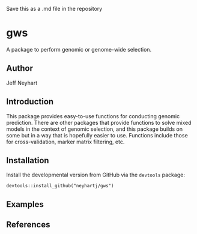 Save this as a .md file in the repository

# gws
A package to perform genomic or genome-wide selection.

## Author
Jeff Neyhart

## Introduction
This package provides easy-to-use functions for conducting genomic prediction. 
There are other packages that provide functions to solve mixed models in the
context of genomic selection, and this package builds on some but in a way that
is hopefully easier to use. Functions include those for cross-validation, marker
matrix filtering, etc.

## Installation

Install the developmental version from GitHub via the `devtools` package:
```
devtools::install_github("neyhartj/gws")
```

## Examples


## References
